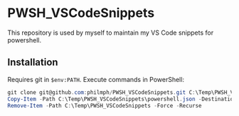 # PWSH_VSCodeSnippets

This repository is used by myself to maintain my VS Code snippets for powershell.

## Installation

Requires git in ```$env:PATH```. Execute commands in PowerShell:

```powershell
git clone git@github.com:philmph/PWSH_VSCodeSnippets.git C:\Temp\PWSH_VSCodeSnippets
Copy-Item -Path C:\Temp\PWSH_VSCodeSnippets\powershell.json -Destination "C:\Users\$($env:USERNAME)\AppData\Roaming\Code\User\snippets\powershell.json" -Force
Remove-Item -Path C:\Temp\PWSH_VSCodeSnippets -Force -Recurse
```
